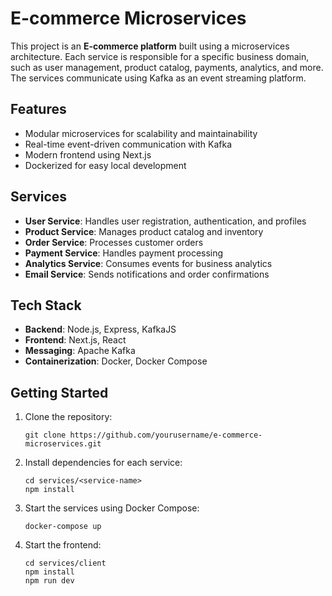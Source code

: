 # E-commerce Microservices

This project is an **E-commerce platform** built using a microservices architecture. Each service is responsible for a specific business domain, such as user management, product catalog, payments, analytics, and more. The services communicate using Kafka as an event streaming platform.

## Features

- Modular microservices for scalability and maintainability
- Real-time event-driven communication with Kafka
- Modern frontend using Next.js
- Dockerized for easy local development

## Services

- **User Service**: Handles user registration, authentication, and profiles
- **Product Service**: Manages product catalog and inventory
- **Order Service**: Processes customer orders
- **Payment Service**: Handles payment processing
- **Analytics Service**: Consumes events for business analytics
- **Email Service**: Sends notifications and order confirmations

## Tech Stack

- **Backend**: Node.js, Express, KafkaJS
- **Frontend**: Next.js, React
- **Messaging**: Apache Kafka
- **Containerization**: Docker, Docker Compose

## Getting Started

1. Clone the repository:
   ```
   git clone https://github.com/yourusername/e-commerce-microservices.git
   ```
2. Install dependencies for each service:
   ```
   cd services/<service-name>
   npm install
   ```
3. Start the services using Docker Compose:
   ```
   docker-compose up
   ```
4. Start the frontend:
   ```
   cd services/client
   npm install
   npm run dev